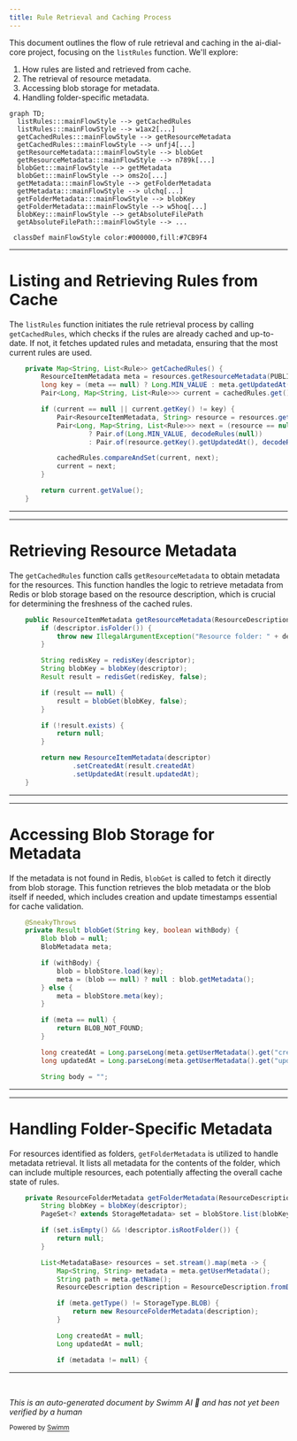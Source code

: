 ```yaml
---
title: Rule Retrieval and Caching Process
---
```

This document outlines the flow of rule retrieval and caching in the ai-dial-core project, focusing on the `listRules` function. We'll explore:

1. How rules are listed and retrieved from cache.
2. The retrieval of resource metadata.
3. Accessing blob storage for metadata.
4. Handling folder-specific metadata.

```mermaid
graph TD;
  listRules:::mainFlowStyle --> getCachedRules
  listRules:::mainFlowStyle --> w1ax2[...]
  getCachedRules:::mainFlowStyle --> getResourceMetadata
  getCachedRules:::mainFlowStyle --> unfj4[...]
  getResourceMetadata:::mainFlowStyle --> blobGet
  getResourceMetadata:::mainFlowStyle --> n789k[...]
  blobGet:::mainFlowStyle --> getMetadata
  blobGet:::mainFlowStyle --> oms2o[...]
  getMetadata:::mainFlowStyle --> getFolderMetadata
  getMetadata:::mainFlowStyle --> ulchq[...]
  getFolderMetadata:::mainFlowStyle --> blobKey
  getFolderMetadata:::mainFlowStyle --> w5hoq[...]
  blobKey:::mainFlowStyle --> getAbsoluteFilePath
  getAbsoluteFilePath:::mainFlowStyle --> ...

 classDef mainFlowStyle color:#000000,fill:#7CB9F4
```

<SwmSnippet path="/src/main/java/com/epam/aidial/core/service/PublicationService.java" line="603">

---

# Listing and Retrieving Rules from Cache

The `listRules` function initiates the rule retrieval process by calling `getCachedRules`, which checks if the rules are already cached and up-to-date. If not, it fetches updated rules and metadata, ensuring that the most current rules are used.

```java
    private Map<String, List<Rule>> getCachedRules() {
        ResourceItemMetadata meta = resources.getResourceMetadata(PUBLIC_RULES);
        long key = (meta == null) ? Long.MIN_VALUE : meta.getUpdatedAt();
        Pair<Long, Map<String, List<Rule>>> current = cachedRules.get();

        if (current == null || current.getKey() != key) {
            Pair<ResourceItemMetadata, String> resource = resources.getResourceWithMetadata(PUBLIC_RULES);
            Pair<Long, Map<String, List<Rule>>> next = (resource == null)
                    ? Pair.of(Long.MIN_VALUE, decodeRules(null))
                    : Pair.of(resource.getKey().getUpdatedAt(), decodeRules(resource.getValue()));

            cachedRules.compareAndSet(current, next);
            current = next;
        }

        return current.getValue();
    }
```

---

</SwmSnippet>

<SwmSnippet path="/src/main/java/com/epam/aidial/core/service/ResourceService.java" line="160">

---

# Retrieving Resource Metadata

The `getCachedRules` function calls `getResourceMetadata` to obtain metadata for the resources. This function handles the logic to retrieve metadata from Redis or blob storage based on the resource description, which is crucial for determining the freshness of the cached rules.

```java
    public ResourceItemMetadata getResourceMetadata(ResourceDescription descriptor) {
        if (descriptor.isFolder()) {
            throw new IllegalArgumentException("Resource folder: " + descriptor.getUrl());
        }

        String redisKey = redisKey(descriptor);
        String blobKey = blobKey(descriptor);
        Result result = redisGet(redisKey, false);

        if (result == null) {
            result = blobGet(blobKey, false);
        }

        if (!result.exists) {
            return null;
        }

        return new ResourceItemMetadata(descriptor)
                .setCreatedAt(result.createdAt)
                .setUpdatedAt(result.updatedAt);
    }
```

---

</SwmSnippet>

<SwmSnippet path="/src/main/java/com/epam/aidial/core/service/ResourceService.java" line="369">

---

# Accessing Blob Storage for Metadata

If the metadata is not found in Redis, `blobGet` is called to fetch it directly from blob storage. This function retrieves the blob metadata or the blob itself if needed, which includes creation and update timestamps essential for cache validation.

```java
    @SneakyThrows
    private Result blobGet(String key, boolean withBody) {
        Blob blob = null;
        BlobMetadata meta;

        if (withBody) {
            blob = blobStore.load(key);
            meta = (blob == null) ? null : blob.getMetadata();
        } else {
            meta = blobStore.meta(key);
        }

        if (meta == null) {
            return BLOB_NOT_FOUND;
        }

        long createdAt = Long.parseLong(meta.getUserMetadata().get("created_at"));
        long updatedAt = Long.parseLong(meta.getUserMetadata().get("updated_at"));

        String body = "";

```

---

</SwmSnippet>

<SwmSnippet path="/src/main/java/com/epam/aidial/core/service/ResourceService.java" line="121">

---

# Handling Folder-Specific Metadata

For resources identified as folders, `getFolderMetadata` is utilized to handle metadata retrieval. It lists all metadata for the contents of the folder, which can include multiple resources, each potentially affecting the overall cache state of rules.

```java
    private ResourceFolderMetadata getFolderMetadata(ResourceDescription descriptor, String token, int limit, boolean recursive) {
        String blobKey = blobKey(descriptor);
        PageSet<? extends StorageMetadata> set = blobStore.list(blobKey, token, limit, recursive);

        if (set.isEmpty() && !descriptor.isRootFolder()) {
            return null;
        }

        List<MetadataBase> resources = set.stream().map(meta -> {
            Map<String, String> metadata = meta.getUserMetadata();
            String path = meta.getName();
            ResourceDescription description = ResourceDescription.fromDecoded(descriptor, path);

            if (meta.getType() != StorageType.BLOB) {
                return new ResourceFolderMetadata(description);
            }

            Long createdAt = null;
            Long updatedAt = null;

            if (metadata != null) {
```

---

</SwmSnippet>

&nbsp;

*This is an auto-generated document by Swimm AI 🌊 and has not yet been verified by a human*

<SwmMeta version="3.0.0" repo-id="Z2l0aHViJTNBJTNBYWktZGlhbC1jb3JlJTNBJTNBZXBhbQ==" repo-name="ai-dial-core"><sup>Powered by [Swimm](/)</sup></SwmMeta>
